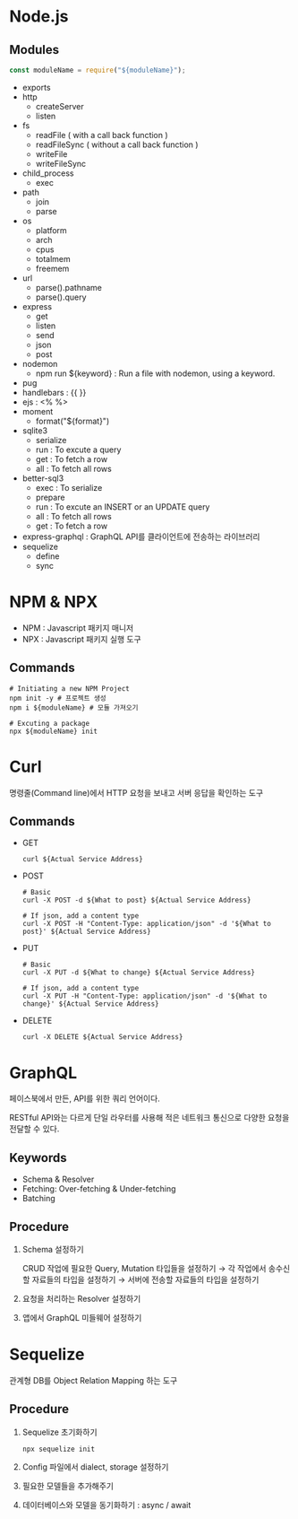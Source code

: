 # Node.js

## Modules

```js
const moduleName = require("${moduleName}");
```

- exports
- http
  - createServer
  - listen
- fs
  - readFile ( with a call back function )
  - readFileSync ( without a call back function )
  - writeFile
  - writeFileSync
- child_process
  - exec
- path
  - join
  - parse
- os
  - platform
  - arch
  - cpus
  - totalmem
  - freemem
- url
  - parse().pathname
  - parse().query
- express
  - get
  - listen
  - send
  - json
  - post
- nodemon
  - npm run ${keyword} : Run a file with nodemon, using a keyword.
- pug
- handlebars : {{ }}
- ejs : <% %>
- moment
  - format("${format}")
- sqlite3
  - serialize
  - run : To excute a query
  - get : To fetch a row
  - all : To fetch all rows
- better-sql3
  - exec : To serialize
  - prepare
  - run : To excute an INSERT or an UPDATE query
  - all : To fetch all rows
  - get : To fetch a row
- express-graphql : GraphQL API를 클라이언트에 전송하는 라이브러리
- sequelize
  - define
  - sync

# NPM & NPX

- NPM : Javascript 패키지 매니저
- NPX : Javascript 패키지 실행 도구

## Commands

```shell
# Initiating a new NPM Project
npm init -y # 프로젝트 생성
npm i ${moduleName} # 모듈 가져오기

# Excuting a package
npx ${moduleName} init
```

# Curl

명령줄(Command line)에서 HTTP 요청을 보내고 서버 응답을 확인하는 도구

## Commands

- GET

  ```shell
  curl ${Actual Service Address}
  ```

- POST

  ```shell
  # Basic
  curl -X POST -d ${What to post} ${Actual Service Address}

  # If json, add a content type
  curl -X POST -H "Content-Type: application/json" -d '${What to post}' ${Actual Service Address}
  ```

- PUT

  ```shell
  # Basic
  curl -X PUT -d ${What to change} ${Actual Service Address}

  # If json, add a content type
  curl -X PUT -H "Content-Type: application/json" -d '${What to change}' ${Actual Service Address}
  ```

- DELETE

  ```shell
  curl -X DELETE ${Actual Service Address}
  ```

# GraphQL

페이스북에서 만든, API를 위한 쿼리 언어이다.

RESTful API와는 다르게 단일 라우터를 사용해 적은 네트워크 통신으로 다양한 요청을 전달할 수 있다.

## Keywords

- Schema & Resolver
- Fetching: Over-fetching & Under-fetching
- Batching

## Procedure

1. Schema 설정하기

   CRUD 작업에 필요한 Query, Mutation 타입들을 설정하기 → 각 작업에서 송수신할 자료들의 타입을 설정하기 → 서버에 전송할 자료들의 타입을 설정하기

2. 요청을 처리하는 Resolver 설정하기

3. 앱에서 GraphQL 미들웨어 설정하기

# Sequelize

관계형 DB를 Object Relation Mapping 하는 도구

## Procedure

1. Sequelize 초기화하기

   ```shell
   npx sequelize init
   ```

2. Config 파일에서 dialect, storage 설정하기

3. 필요한 모델들을 추가해주기

4. 데이터베이스와 모델을 동기화하기 : async / await
